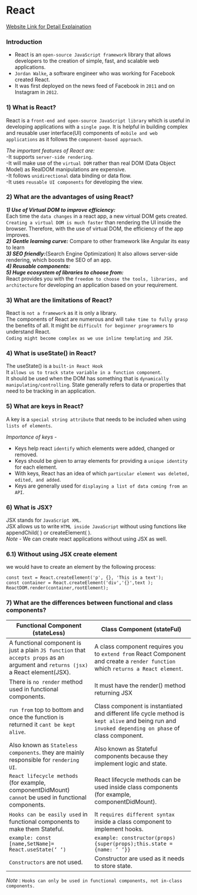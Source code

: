 # React 

[Website Link for Detail Explaination](https://www.interviewbit.com/react-interview-questions/#freshers)
### Introduction
- React is an `open-source JavaScript framework` library that allows developers to the creation of simple, fast, and scalable web applications.
- `Jordan Walke`, a software engineer who was working for Facebook created React. 
- It was first deployed on the news feed of Facebook in `2011` and on Instagram in `2012`.

### 1) What is React?
React is a `front-end and open-source JavaScript library` which is useful in developing applications with a `single page`.
 It is helpful in building complex and reusable user interface(UI) components of `mobile and web applications` as it follows the `component-based approach`.


_The important features of React are:_  
-It supports `server-side rendering`.  
-It will make use of the `virtual DOM` rather than real DOM (Data Object Model) as RealDOM manipulations are expensive.  
-It follows `unidirectional` data binding or data flow.  
-It uses `reusable UI components` for developing the view.  

### 2) What are the advantages of using React?

***1) Use of Virtual DOM to improve efficiency:***  
 Each time the `data changes` in a react app, a new virtual DOM gets created.  
 `Creating a virtual DOM is much faster` than rendering the UI inside the browser. Therefore, with the use of virtual DOM, the efficiency of the app improves.  
  ***2) Gentle learning curve:*** Compare to other framework like Angular its easy to learn  
 ***3) SEO friendly:***(Search Engine Optimization) It also allows server-side rendering, which boosts the SEO of an app.  
***4) Reusable components:***  
***5) Huge ecosystem of libraries to choose from:***  
 React provides you with the `freedom to choose the tools, libraries, and architecture` for developing an application based on your requirement.  

### 3) What are the limitations of React?  
React is `not a framework` as it is only a library.  
The components of React are numerous and will `take time to fully grasp` the benefits of all. 
It might be `difficult for beginner programmers` to understand React.  
`Coding might become complex as we use inline templating and JSX`.    

 ### 4) What is useState() in React?
The useState() is a `built-in React Hook`   
It `allows us to track state variable in a function component`.  
It should be used when the DOM has something that is `dynamically manipulating/controlling`.
State generally refers to data or properties that need to be tracking in an application.
    
### 5) What are keys in React?  
A key is a `special string attribute` that needs to be included when using `lists of elements`.

_Importance of keys_ -    

- Keys help react `identify` which elements were added, changed or removed.  
- Keys should be given to array elements for providing a `unique identity` for each element.  
- With keys, React has an idea of which `particular element was deleted, edited, and added`.  
- Keys are generally used for `displaying a list of data coming from an API`.

### 6) What is JSX?
JSX stands for `JavaScript XML`.  
JSX allows us to write `HTML inside JavaScript` without using functions like appendChild( ) or createElement( ).  
_Note_ - We can create react applications without using JSX as well.

### 6.1) Without using JSX create element  
we would have to create an element by the following process:  
```
const text = React.createElement('p', {}, 'This is a text');
const container = React.createElement('div','{}',text );
ReactDOM.render(container,rootElement); 
```


### 7) What are the differences between functional and class components?   


|  Functional Component (stateLess)   | Class Component  (stateFul) |
| ----------------------------------  | --------------------------- |
| A functional component is just a plain `JS function` that `accepts props` as an argument and `returns (jsx)` a React element(JSX).  |  A class component requires you to `extend from` React Component and create a `render function` which `returns a React element`. |
| There is `no render` method used in functional components. | It must have the render() method returning JSX  |
|  `run from` top to bottom and once the function is returned it `cant be kept alive`. |  Class component is instantiated and different life cycle method is `kept alive` and being run and `invoked depending on phase` of class component.  |
| Also known as `Stateless components`. they are mainly responsible for `rendering UI`. | Also known as Stateful components because they implement logic and state. |
|  `React lifecycle methods` (for example, componentDidMount) `cannot` be used in functional components. |  React lifecycle methods can be used inside class components (for example, componentDidMount). |
| `Hooks can be easily used` in functional components to make them Stateful. | It `requires different syntax` inside a class component to implement hooks. |
| ``` example: const [name,SetName]= React.useState(‘ ‘) ``` | ```example: constructor(props) {super(props);this.state = {name: ‘ ‘}} ``` |
| `Constructors` are not used. | Constructor are used as it needs to store state. |

_Note_ : `Hooks can only be used in functional components, not in-class components.`
